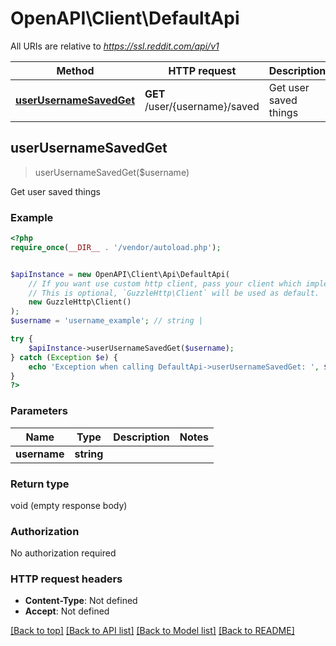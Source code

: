 # OpenAPI\Client\DefaultApi

All URIs are relative to *https://ssl.reddit.com/api/v1*

Method | HTTP request | Description
------------- | ------------- | -------------
[**userUsernameSavedGet**](DefaultApi.md#userUsernameSavedGet) | **GET** /user/{username}/saved | Get user saved things



## userUsernameSavedGet

> userUsernameSavedGet($username)

Get user saved things

### Example

```php
<?php
require_once(__DIR__ . '/vendor/autoload.php');


$apiInstance = new OpenAPI\Client\Api\DefaultApi(
    // If you want use custom http client, pass your client which implements `GuzzleHttp\ClientInterface`.
    // This is optional, `GuzzleHttp\Client` will be used as default.
    new GuzzleHttp\Client()
);
$username = 'username_example'; // string | 

try {
    $apiInstance->userUsernameSavedGet($username);
} catch (Exception $e) {
    echo 'Exception when calling DefaultApi->userUsernameSavedGet: ', $e->getMessage(), PHP_EOL;
}
?>
```

### Parameters


Name | Type | Description  | Notes
------------- | ------------- | ------------- | -------------
 **username** | **string**|  |

### Return type

void (empty response body)

### Authorization

No authorization required

### HTTP request headers

- **Content-Type**: Not defined
- **Accept**: Not defined

[[Back to top]](#) [[Back to API list]](../../README.md#documentation-for-api-endpoints)
[[Back to Model list]](../../README.md#documentation-for-models)
[[Back to README]](../../README.md)

